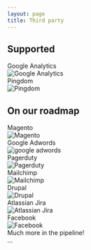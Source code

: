 ```yaml
---
layout: page
title: Third party
---
```


## Supported

<div class="row technologies">
    <div class="col-sm-6 col-md-4">
        <div class="panel panel-default">
            <div class="panel-heading">Google Analytics</div>
            <div class="panel-body">
                <img src="{{ site.baseurl }}/gfx/getting-started/third-party/google_analytics.png" alt="Google Analytics" />
            </div>
        </div>
    </div>
    <div class="col-sm-6 col-md-4">
        <div class="panel panel-default">
            <div class="panel-heading">Pingdom</div>
            <div class="panel-body">
                <img src="{{ site.baseurl }}/gfx/getting-started/third-party/pingdom.png" alt="Pingdom" />
            </div>
        </div>
    </div>
</div>

## On our roadmap

<div class="row technologies">
    <div class="col-sm-6 col-md-4">
        <div class="panel panel-default">
            <div class="panel-heading">Magento</div>
            <div class="panel-body">
                <img src="{{ site.baseurl }}/gfx/getting-started/third-party/magento.png" alt="Magento" />
            </div>
        </div>
    </div>
    <div class="col-sm-6 col-md-4">
        <div class="panel panel-default">
            <div class="panel-heading">Google Adwords</div>
            <div class="panel-body">
                <img src="{{ site.baseurl }}/gfx/getting-started/third-party/google_adwords.png" alt="google adwords" />
            </div>
        </div>
    </div>
    <div class="col-sm-6 col-md-4">
        <div class="panel panel-default">
            <div class="panel-heading">Pagerduty</div>
            <div class="panel-body">
                <img src="{{ site.baseurl }}/gfx/getting-started/third-party/pagerduty.png" alt="Pagerduty" />
            </div>
        </div>
    </div>
    <div class="col-sm-6 col-md-4">
        <div class="panel panel-default">
            <div class="panel-heading">Mailchimp</div>
            <div class="panel-body">
                <img src="{{ site.baseurl }}/gfx/getting-started/third-party/mailchimp.png" alt="Mailchimp" />
            </div>
        </div>
    </div>
    <div class="col-sm-6 col-md-4">
        <div class="panel panel-default">
            <div class="panel-heading">Drupal</div>
            <div class="panel-body">
                <img src="{{ site.baseurl }}/gfx/getting-started/third-party/drupal.png" alt="Drupal" />
            </div>
        </div>
    </div>
    <div class="col-sm-6 col-md-4">
        <div class="panel panel-default">
            <div class="panel-heading">Atlassian Jira</div>
            <div class="panel-body">
                <img src="{{ site.baseurl }}/gfx/getting-started/third-party/jira.png" alt="Atlassian Jira" />
            </div>
        </div>
    </div>
    <div class="col-sm-6 col-md-4">
        <div class="panel panel-default">
            <div class="panel-heading">Facebook</div>
            <div class="panel-body">
                <img src="{{ site.baseurl }}/gfx/getting-started/third-party/facebook.png" alt="Facebook" />
            </div>
        </div>
    </div>
    <div class="col-sm-6 col-md-4">
        <div class="panel panel-default">
            <div class="panel-heading">Much more in the pipeline!</div>
            <div class="panel-body text-much-more">
                ...
            </div>
        </div>
    </div>
</div>
